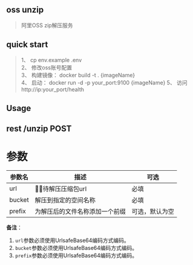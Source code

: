 ## oss unzip
> 阿里OSS zip解压服务

## quick start

> 1、 cp env.example .env <br/>
> 2、 修改oss账号配置<br/>
> 3、 构建镜像： docker build -t . {imageName}<br/>
> 4、 启动： docker run -d -p your_port:9100 {imageName}
> 5、 访问 http://ip:your_port/health

## Usage

## rest /unzip POST

 
# 参数

|参数名|描述|可选|
|----------|------------|---------|
|url|待解压压缩包url|必填|
|bucket|解压到指定的空间名称|必填|
|prefix|为解压后的文件名称添加一个前缀|可选，默认为空|

**备注**：

1. `url`参数必须使用UrlsafeBase64编码方式编码。
2. `bucket`参数必须使用UrlsafeBase64编码方式编码。
3. `prefix`参数必须使用UrlsafeBase64编码方式编码。
